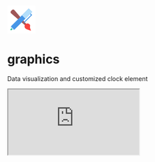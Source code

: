 ![icon](https://raw.githubusercontent.com/uid100/graphics/master/images/designtools.png)
# graphics
Data visualization and customized clock element

<iframe src="https://graphicstest.azurewebsites.net/Home/WristWatch"></iframe>
